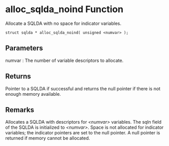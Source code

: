 <!-- loio3bcfc0216c5f1014959ac7172e3f1c5c -->

# alloc\_sqlda\_noind Function

Allocate a SQLDA with no space for indicator variables.



```
struct sqlda * alloc_sqlda_noind( unsigned <numvar> );
```



## Parameters

numvar
:   The number of variable descriptors to allocate.



## Returns

Pointer to a SQLDA if successful and returns the null pointer if there is not enough memory available.



## Remarks

Allocates a SQLDA with descriptors for *<numvar\>* variables. The sqln field of the SQLDA is initialized to *<numvar\>*. Space is not allocated for indicator variables; the indicator pointers are set to the null pointer. A null pointer is returned if memory cannot be allocated.

